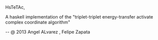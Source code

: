 HsTeTAc, 

A haskell implementation of the "triplet-triplet energy-transfer activate complex coordinate algorithm"



-- @ 2013 Angel ALvarez , Felipe Zapata